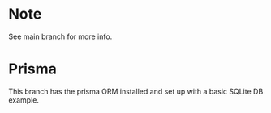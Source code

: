 # Note
See main branch for more info.

# Prisma
This branch has the prisma ORM installed and set up with a basic SQLite DB example.